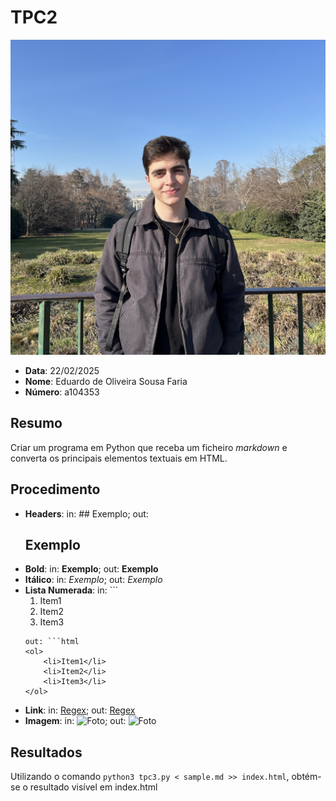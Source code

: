 # TPC2

![foto perfil](../foto_perfil.jpg)

- **Data**: 22/02/2025
- **Nome**: Eduardo de Oliveira Sousa Faria
- **Número**: a104353

## Resumo

Criar um programa em Python que receba um ficheiro _markdown_ e converta os principais elementos textuais em HTML.

## Procedimento
- **Headers**: in: ## Exemplo; out: <h2>Exemplo</h2>
- **Bold**: in: **Exemplo**; out: <b>Exemplo</b>    
- **Itálico**: in: *Exemplo*; out: <i>Exemplo</i>
- **Lista Numerada**: 
    in: ```
    1. Item1
    2. Item2
    3. Item3
    ```
    out: ```html
    <ol>
        <li>Item1</li>
        <li>Item2</li>
        <li>Item3</li>
    </ol>
    ```
- **Link**: in: [Regex](https://regex101.com/); out: <a href="https://regex101.com/">Regex</a>
- **Imagem**: in: ![Foto](foto.png); out: <img src="foto.png" alt="Foto"/>

## Resultados

Utilizando o comando `python3 tpc3.py < sample.md >> index.html`, obtém-se o resultado visível em index.html
